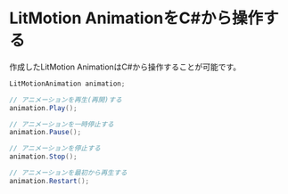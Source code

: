 # LitMotion AnimationをC#から操作する

作成したLitMotion AnimationはC#から操作することが可能です。

```cs
LitMotionAnimation animation;

// アニメーションを再生(再開)する
animation.Play();

// アニメーションを一時停止する
animation.Pause();

// アニメーションを停止する
animation.Stop();

// アニメーションを最初から再生する
animation.Restart();
```
